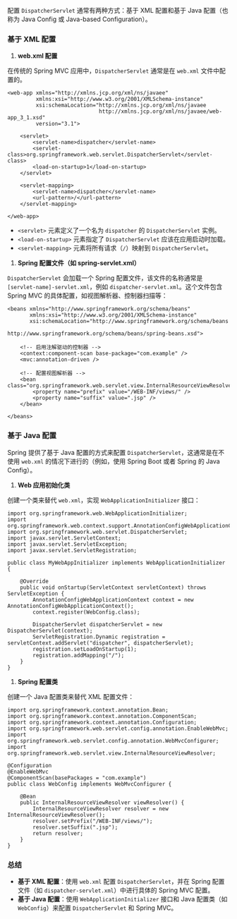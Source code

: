 配置 `DispatcherServlet` 通常有两种方式：基于 XML 配置和基于 Java 配置（也称为 Java Config 或 Java-based Configuration）。
### 基于 XML 配置

1. **web.xml 配置**

在传统的 Spring MVC 应用中，`DispatcherServlet` 通常是在 `web.xml` 文件中配置的。
```
<web-app xmlns="http://xmlns.jcp.org/xml/ns/javaee" 
         xmlns:xsi="http://www.w3.org/2001/XMLSchema-instance" 
         xsi:schemaLocation="http://xmlns.jcp.org/xml/ns/javaee 
                             http://xmlns.jcp.org/xml/ns/javaee/web-app_3_1.xsd" 
         version="3.1">
    
    <servlet>
        <servlet-name>dispatcher</servlet-name>
        <servlet-class>org.springframework.web.servlet.DispatcherServlet</servlet-class>
        <load-on-startup>1</load-on-startup>
    </servlet>
    
    <servlet-mapping>
        <servlet-name>dispatcher</servlet-name>
        <url-pattern>/</url-pattern>
    </servlet-mapping>
    
</web-app>
```

- `<servlet>` 元素定义了一个名为 `dispatcher` 的 `DispatcherServlet` 实例。
- `<load-on-startup>` 元素指定了 `DispatcherServlet` 应该在应用启动时加载。
- `<servlet-mapping>` 元素将所有请求（`/`）映射到 `DispatcherServlet`。
1. **Spring 配置文件（如 spring-servlet.xml）**

`DispatcherServlet` 会加载一个 Spring 配置文件，该文件的名称通常是 `[servlet-name]-servlet.xml`，例如 `dispatcher-servlet.xml`。这个文件包含 Spring MVC 的具体配置，如视图解析器、控制器扫描等：
```
<beans xmlns="http://www.springframework.org/schema/beans"
       xmlns:xsi="http://www.w3.org/2001/XMLSchema-instance"
       xsi:schemaLocation="http://www.springframework.org/schema/beans 
                           http://www.springframework.org/schema/beans/spring-beans.xsd">
    
    <!-- 启用注解驱动的控制器 -->
    <context:component-scan base-package="com.example" />
    <mvc:annotation-driven />
    
    <!-- 配置视图解析器 -->
    <bean class="org.springframework.web.servlet.view.InternalResourceViewResolver">
        <property name="prefix" value="/WEB-INF/views/" />
        <property name="suffix" value=".jsp" />
    </bean>
    
</beans>
```
### 基于 Java 配置
Spring 提供了基于 Java 配置的方式来配置 `DispatcherServlet`，这通常是在不使用 `web.xml` 的情况下进行的（例如，使用 Spring Boot 或者 Spring 的 Java Config）。

1. **Web 应用初始化类**

创建一个类来替代 `web.xml`，实现 `WebApplicationInitializer` 接口：
```
import org.springframework.web.WebApplicationInitializer;
import org.springframework.web.context.support.AnnotationConfigWebApplicationContext;
import org.springframework.web.servlet.DispatcherServlet;
import javax.servlet.ServletContext;
import javax.servlet.ServletException;
import javax.servlet.ServletRegistration;

public class MyWebAppInitializer implements WebApplicationInitializer {

    @Override
    public void onStartup(ServletContext servletContext) throws ServletException {
        AnnotationConfigWebApplicationContext context = new AnnotationConfigWebApplicationContext();
        context.register(WebConfig.class);
        
        DispatcherServlet dispatcherServlet = new DispatcherServlet(context);
        ServletRegistration.Dynamic registration = servletContext.addServlet("dispatcher", dispatcherServlet);
        registration.setLoadOnStartup(1);
        registration.addMapping("/");
    }
}
```

1. **Spring 配置类**

创建一个 Java 配置类来替代 XML 配置文件：
```
import org.springframework.context.annotation.Bean;
import org.springframework.context.annotation.ComponentScan;
import org.springframework.context.annotation.Configuration;
import org.springframework.web.servlet.config.annotation.EnableWebMvc;
import org.springframework.web.servlet.config.annotation.WebMvcConfigurer;
import org.springframework.web.servlet.view.InternalResourceViewResolver;

@Configuration
@EnableWebMvc
@ComponentScan(basePackages = "com.example")
public class WebConfig implements WebMvcConfigurer {

    @Bean
    public InternalResourceViewResolver viewResolver() {
        InternalResourceViewResolver resolver = new InternalResourceViewResolver();
        resolver.setPrefix("/WEB-INF/views/");
        resolver.setSuffix(".jsp");
        return resolver;
    }
}
```
### 总结

- **基于 XML 配置**：使用 `web.xml` 配置 `DispatcherServlet`，并在 Spring 配置文件（如 `dispatcher-servlet.xml`）中进行具体的 Spring MVC 配置。
- **基于 Java 配置**：使用 `WebApplicationInitializer` 接口和 Java 配置类（如 `WebConfig`）来配置 `DispatcherServlet` 和 Spring MVC。
